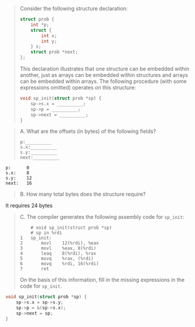 > Consider the following structure declaration:
> ```C
> struct prob {
>     int *p;
>     struct {
>         int x;
>         int y;
>     } s;
>     struct prob *next;
> };
> ```
> This declaration illustrates that one structure can be embedded within
> another, just as arrays can be embedded within structures and arrays can be
> embedded within arrays. The following procedure (with some expressions
> omitted) operates on this structure:
> ```C
> void sp_init(struct prob *sp) {
>     sp->s.x = __________;
>     sp->p = __________;
>     sp->next = __________;
> }
> ```

> A. What are the offsets (in bytes) of the following fields?
> ```
> p:__________
> s.x:__________
> s.y:__________
> next:__________
> ```

```
p:      0
s.x:    8
s.y:    12
next:   16
```

> B. How many total bytes does the structure require?

It requires 24 bytes

> C. The compiler generates the following assembly code for `sp_init`:
> ```Assembly
>     # void sp_init(struct prob *sp)
>     # sp in %rdi
> 1   sp_init:
> 2       movl    12(%rdi), %eax
> 3       movl    %eax, 8(%rdi)
> 4       leaq    8(%rdi), %rax
> 5       movq    %rax, (%rdi)
> 6       movq    %rdi, 16(%rdi)
> 7       ret
> ```
> On the basis of this information, fill in the missing expressions in the code
> for `sp_init`.

```C
void sp_init(struct prob *sp) {
    sp->s.x = sp->s.y;
    sp->p = &(sp->s.x);
    sp->next = sp;
}
```

